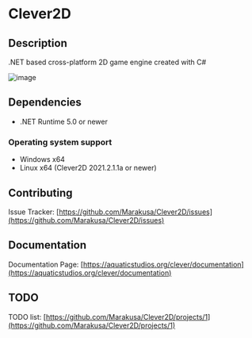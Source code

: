 # Clever2D

## Description
.NET based cross-platform 2D game engine created with C#

![image](https://user-images.githubusercontent.com/29477753/135308514-29f7bcb4-6daa-46ce-b4c8-4cd55ae8471e.png)

## Dependencies
- .NET Runtime 5.0 or newer

### Operating system support
- Windows x64
- Linux x64 (Clever2D 2021.2.1.1a or newer)

## Contributing
Issue Tracker: [https://github.com/Marakusa/Clever2D/issues](https://github.com/Marakusa/Clever2D/issues)

## Documentation
Documentation Page: [https://aquaticstudios.org/clever/documentation](https://aquaticstudios.org/clever/documentation)

## TODO
TODO list: [https://github.com/Marakusa/Clever2D/projects/1](https://github.com/Marakusa/Clever2D/projects/1)
